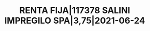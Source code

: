---
layout: asset
title: RENTA FIJA|117378 SALINI IMPREGILO SPA|3,75|2021-06-24
isin: XS1435297202
---